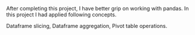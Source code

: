 
After completing this project, I have better grip on working with pandas. In this project I had applied following concepts.

Dataframe slicing,
Dataframe aggregation,
Pivot table operations.
